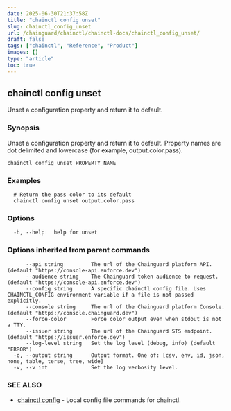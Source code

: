 ```yaml
---
date: 2025-06-30T21:37:58Z
title: "chainctl config unset"
slug: chainctl_config_unset
url: /chainguard/chainctl/chainctl-docs/chainctl_config_unset/
draft: false
tags: ["chainctl", "Reference", "Product"]
images: []
type: "article"
toc: true
---
```

## chainctl config unset

Unset a configuration property and return it to default.

### Synopsis

Unset a configuration property and return it to default. Property names are dot delimited and lowercase (for example, output.color.pass).

```
chainctl config unset PROPERTY_NAME
```

### Examples

```
  # Return the pass color to its default
  chainctl config unset output.color.pass
```

### Options

```
  -h, --help   help for unset
```

### Options inherited from parent commands

```
      --api string         The url of the Chainguard platform API. (default "https://console-api.enforce.dev")
      --audience string    The Chainguard token audience to request. (default "https://console-api.enforce.dev")
      --config string      A specific chainctl config file. Uses CHAINCTL_CONFIG environment variable if a file is not passed explicitly.
      --console string     The url of the Chainguard platform Console. (default "https://console.chainguard.dev")
      --force-color        Force color output even when stdout is not a TTY.
      --issuer string      The url of the Chainguard STS endpoint. (default "https://issuer.enforce.dev")
      --log-level string   Set the log level (debug, info) (default "ERROR")
  -o, --output string      Output format. One of: [csv, env, id, json, none, table, terse, tree, wide]
  -v, --v int              Set the log verbosity level.
```

### SEE ALSO

* [chainctl config](/chainguard/chainctl/chainctl-docs/chainctl_config/)	 - Local config file commands for chainctl.

